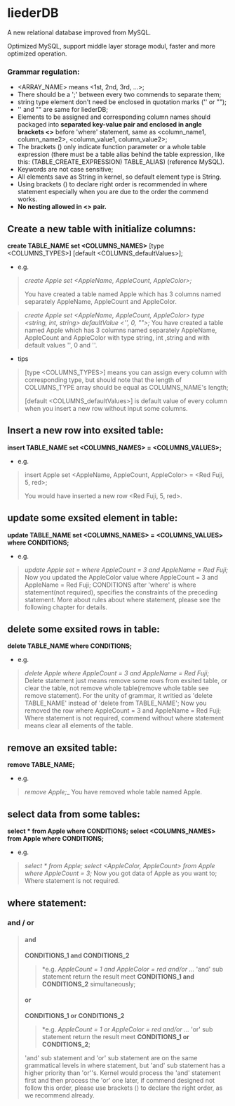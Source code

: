 # liederDB
A new relational database improved from MySQL.

Optimized MySQL, support middle layer storage modul, faster and more optimized operation.


### Grammar regulation:
* <ARRAY_NAME> means <1st, 2nd, 3rd, ...>;
* There should be a ';' between every two commends to separate them;
* string type element don't need be enclosed in quotation marks ('' or "");
* '' and "" are same for liederDB;
* Elements to be assigned and corresponding column names should packaged into __separated key-value pair and enclosed in angle brackets <>__ before 'where' statement, same as <column_name1, column_name2>, <column_value1, column_value2>;
* The brackets () only indicate function parameter or a whole table expression (there must be a table alias behind the table expression, like this: (TABLE_CREATE_EXPRESSION) TABLE_ALIAS) (reference MySQL).
* Keywords are not case sensitive;
* All elements save as String in kernel, so default element type is String.
* Using brackets () to declare right order is recommended in where statement especially when you are due to the order the commend works.
* __No nesting allowed in <> pair.__


## Create a new table with initialize columns:

__create TABLE_NAME set <COLUMNS_NAMES>__ [type <COLUMNS_TYPES>] [default <COLUMNS_defaultValues>];

* e.g.
>_create Apple set <AppleName, AppleCount, AppleColor>;_
>
>You have created a table named Apple which has 3 columns named separately AppleName, AppleCount and AppleColor.

>_create Apple set <AppleName, AppleCount, AppleColor> type <string, int, string> defaultValue <'', 0, "">;_
>You have created a table named Apple which has 3 columns named separately AppleName, AppleCount and AppleColor with type string, int ,string and with default values '', 0 and ''.

* tips
>[type <COLUMNS_TYPES>] means you can assign every column with corresponding type, but should note that the length of COLUMNS_TYPE array should be equal as COLUMNS_NAME's length;
>
>[default <COLUMNS_defaultValues>] is default value of every column when you insert a new row without input some columns.


## Insert a new row into exsited table:

__insert TABLE_NAME set <COLUMNS_NAMES> = <COLUMNS_VALUES>;__

* e.g.
>insert Apple set <AppleName, AppleCount, AppleColor> = <Red Fuji, 5, red>;
>
>You would have inserted a new row <Red Fuji, 5, red>.

## update some exsited element in table:

__update TABLE_NAME set <COLUMNS_NAMES> = <COLUMNS_VALUES> where CONDITIONS;__

* e.g.
>_update Apple set <AppleColor> = <green> where AppleCount = 3 and AppleName = Red Fuji;_
>Now you updated the AppleColor value where AppleCount = 3 and AppleName = Red Fuji;
>CONDITIONS after 'where' is where statement(not required), specifies the constraints of the preceding statement. More about rules about where statement, please see the following chapter for details.

## delete some exsited rows in table:

__delete TABLE_NAME where CONDITIONS;__

* e.g.
>_delete Apple where AppleCount = 3 and AppleName = Red Fuji;_
>Delete statement just means remove some rows from exsited table, or clear the table, not remove whole table(remove whole table see remove statement). For the unity of grammar, it writied as 'delete TABLE_NAME' instead of 'delete from TABLE_NAME';
>Now you removed the row where AppleCount = 3 and AppleName = Red Fuji;
>Where statement is not required, commend without where statement means clear all elements of the table.

## remove an exsited table:

__remove TABLE_NAME;__

* e.g.
>_remove Apple;__
>You have removed whole table named Apple.

## select data from some tables:

__select * from Apple where CONDITIONS;__
__select <COLUMNS_NAMES> from Apple where CONDITIONS;__

* e.g.
>_select * from Apple;_
>_select <AppleColor, AppleCount> from Apple where AppleCount = 3;_
>Now you got data of Apple as you want to;
>Where statement is not required.

## where statement:
### and / or

>#### and
>__CONDITIONS_1 and CONDITIONS_2__
>
>>*e.g.
>>_AppleCount = 1 and AppleColor = red and/or ..._
>>'and' sub statement return the result meet __CONDITIONS_1 and CONDITIONS_2__ simultaneously;
>
>#### or
>__CONDITIONS_1 or CONDITIONS_2__
>
>>*e.g.
>>_AppleCount = 1 or AppleColor = red and/or ..._
>>'or' sub statement return the result meet __CONDITIONS_1 or CONDITIONS_2__;
>
>'and' sub statement and 'or' sub statement are on the same grammatical levels in where statement, but 'and' sub statement has a higher priority than 'or''s. Kernel would  process the 'and' statement first and then process the 'or' one later, if commend designed not follow this order, please use brackets () to declare the right order, as we recommend already.

